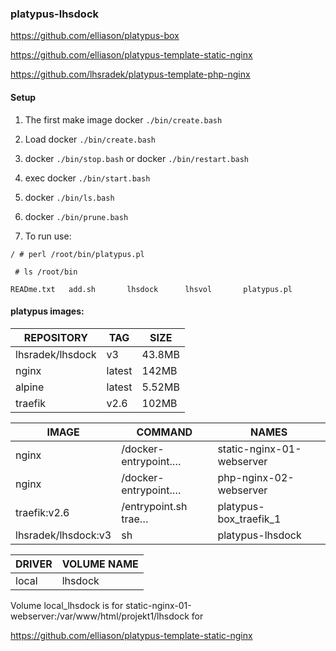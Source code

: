 ### platypus-lhsdock

https://github.com/elliason/platypus-box

https://github.com/elliason/platypus-template-static-nginx

https://github.com/lhsradek/platypus-template-php-nginx

#### Setup

1) The first make image docker ```./bin/create.bash```

2) Load docker ```./bin/create.bash```

3) docker ```./bin/stop.bash```
   or 
   docker ```./bin/restart.bash```

4) exec docker ```./bin/start.bash```

5) docker ```./bin/ls.bash```

6) docker ```./bin/prune.bash```

7) To run use:

```/ # perl /root/bin/platypus.pl```

``` # ls /root/bin```

```READme.txt   add.sh       lhsdock      lhsvol       platypus.pl```


#### platypus images:


| REPOSITORY       |  TAG      | SIZE 
| ---------------- | --------- | ----
| lhsradek/lhsdock | v3        | 43.8MB
| nginx            | latest    | 142MB
| alpine           | latest    | 5.52MB
| traefik          | v2.6      | 102MB

| IMAGE               | COMMAND              | NAMES
| ------------------- | -------------------- | ------
| nginx               | /docker-entrypoint.… | static-nginx-01-webserver
| nginx               | /docker-entrypoint.… | php-nginx-02-webserver
| traefik:v2.6        | /entrypoint.sh trae… | platypus-box_traefik_1
| lhsradek/lhsdock:v3 | sh                   | platypus-lhsdock

| DRIVER    | VOLUME NAME
| --------- | -----------
| local     | lhsdock

Volume local_lhsdock is for static-nginx-01-webserver:/var/www/html/projekt1/lhsdock for

https://github.com/elliason/platypus-template-static-nginx
